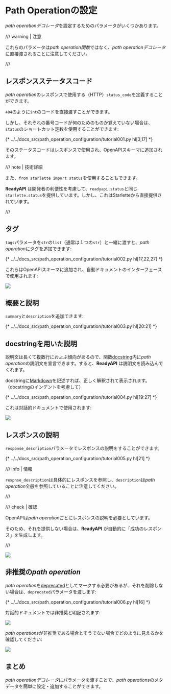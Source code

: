 # Path Operationの設定

*path operationデコレータ*を設定するためのパラメータがいくつかあります。

/// warning | 注意

これらのパラメータは*path operation関数*ではなく、*path operationデコレータ*に直接渡されることに注意してください。

///

## レスポンスステータスコード

*path operation*のレスポンスで使用する（HTTP）`status_code`を定義することができます。

`404`のように`int`のコードを直接渡すことができます。

しかし、それぞれの番号コードが何のためのものか覚えていない場合は、`status`のショートカット定数を使用することができます:

{* ../../docs_src/path_operation_configuration/tutorial001.py hl[3,17] *}

そのステータスコードはレスポンスで使用され、OpenAPIスキーマに追加されます。

/// note | 技術詳細

また、`from starlette import status`を使用することもできます。

**ReadyAPI** は開発者の利便性を考慮して、`readyapi.status`と同じ`starlette.status`を提供しています。しかし、これはStarletteから直接提供されています。

///

## タグ

`tags`パラメータを`str`の`list`（通常は１つの`str`）と一緒に渡すと、*path operation*にタグを追加できます:

{* ../../docs_src/path_operation_configuration/tutorial002.py hl[17,22,27] *}

これらはOpenAPIスキーマに追加され、自動ドキュメントのインターフェースで使用されます:

<img src="https://readyapi.khulnasoft.com/img/tutorial/path-operation-configuration/image01.png">

## 概要と説明

`summary`と`description`を追加できます:

{* ../../docs_src/path_operation_configuration/tutorial003.py hl[20:21] *}

## docstringを用いた説明

説明文は長くて複数行におよぶ傾向があるので、関数<abbr title="ドキュメントに使用される関数内の最初の式（変数に代入されていない）としての複数行の文字列">docstring</abbr>内に*path operation*の説明文を宣言できます。すると、**ReadyAPI** は説明文を読み込んでくれます。

docstringに<a href="https://en.wikipedia.org/wiki/Markdown" class="external-link" target="_blank">Markdown</a>を記述すれば、正しく解釈されて表示されます。（docstringのインデントを考慮して）

{* ../../docs_src/path_operation_configuration/tutorial004.py hl[19:27] *}

これは対話的ドキュメントで使用されます:

<img src="https://readyapi.khulnasoft.com/img/tutorial/path-operation-configuration/image02.png">

## レスポンスの説明

`response_description`パラメータでレスポンスの説明をすることができます。

{* ../../docs_src/path_operation_configuration/tutorial005.py hl[21] *}

/// info | 情報

`respnse_description`は具体的にレスポンスを参照し、`description`は*path operation*全般を参照していることに注意してください。

///

/// check | 確認

OpenAPIは*path operation*ごとにレスポンスの説明を必要としています。

そのため、それを提供しない場合は、**ReadyAPI** が自動的に「成功のレスポンス」を生成します。

///

<img src="https://readyapi.khulnasoft.com/img/tutorial/path-operation-configuration/image03.png">

## 非推奨の*path operation*

*path operation*を<abbr title="非推奨、使わない方がよい">deprecated</abbr>としてマークする必要があるが、それを削除しない場合は、`deprecated`パラメータを渡します:

{* ../../docs_src/path_operation_configuration/tutorial006.py hl[16] *}

対話的ドキュメントでは非推奨と明記されます:

<img src="https://readyapi.khulnasoft.com/img/tutorial/path-operation-configuration/image04.png">

*path operations*が非推奨である場合とそうでない場合でどのように見えるかを確認してください:

<img src="https://readyapi.khulnasoft.com/img/tutorial/path-operation-configuration/image05.png">

## まとめ

*path operationデコレータ*にパラメータを渡すことで、*path operations*のメタデータを簡単に設定・追加することができます。
